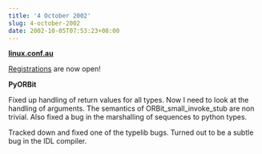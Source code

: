 ```yaml
---
title: '4 October 2002'
slug: 4-october-2002
date: 2002-10-05T07:53:23+08:00
---
```


**[linux.conf.au](http://linux.conf.au/)**

[Registrations](http://linux.conf.au/register/) are now open!

**PyORBit**

Fixed up handling of return values for all types. Now I need to look at
the handling of arguments. The semantics of ORBit\_small\_invoke\_stub
are non trivial. Also fixed a bug in the marshalling of sequences to
python types.

Tracked down and fixed one of the typelib bugs. Turned out to be a
subtle bug in the IDL compiler.
